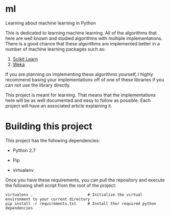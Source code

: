 ml
==

Learning about machine learning in Python

This is dedicated to learning machine learning. All of the algorithms that here are well known and studied algorithms 
with multiple implementations. There is a good chance that these algorithms are implemented better in a number of machine learning packages such as:

1. [Scikit Learn](http://scikit-learn.org/stable/)
2. [Weka](http://www.cs.waikato.ac.nz/ml/weka/)

If you are planning on implementing these algorithms yourself, I highly recommend basing your implementations off of one of these libraries if you 
can not use the library directly.

This project is meant for learning. That means that the implementations here will be as well documented and easy to follow as possible. Each 
project will have an associated article explaining it.

# Building this project
This project has the following dependencies:

* Python 2.7

* Pip

* virtualenv

Once you have these requirements, you can pull the repository and execute the following shell script from the root of the project:
```
virtualenv .                        # Initialize the virtual environment to your current directory
pip install -r requirements.txt     # Install ther required python dependencies
```
